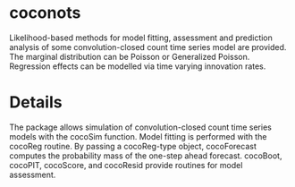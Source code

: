# coconots
Likelihood-based methods for model fitting, assessment and prediction analysis of some convolution-closed count time series model are provided. The marginal distribution can be Poisson or Generalized Poisson. Regression effects can be modelled via time varying innovation rates.

# Details
The package allows simulation of convolution-closed count time series models with the cocoSim
function. Model fitting is performed with the cocoReg routine. By passing a cocoReg-type object,
cocoForecast computes the probability mass of the one-step ahead forecast. cocoBoot, cocoPIT,
cocoScore, and cocoResid provide routines for model assessment.
